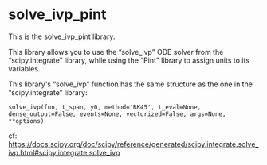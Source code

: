 # solve_ivp_pint

This is the solve_ivp_pint library.

 This library allows you to use the “solve_ivp” ODE solver from the “scipy.integrate” library, while using the “Pint” library to assign units to its variables.
 
 This library's “solve_ivp” function has the same structure as the one in the “scipy.integrate” library:
 
 ```
 solve_ivp(fun, t_span, y0, method='RK45', t_eval=None, dense_output=False, events=None, vectorized=False, args=None, **options)
 ```
 
 cf: https://docs.scipy.org/doc/scipy/reference/generated/scipy.integrate.solve_ivp.html#scipy.integrate.solve_ivp
 
 
